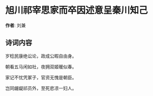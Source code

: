 # 旭川祁宰思家而卒因述意呈秦川知己

**作者**: 刘兼

## 诗词内容

岁稔民康绝讼论，政成公暇自由身。

朝看五马闲如社，夜拥双姬暖似春。

家记不忧凭冢子，官资无愧是朝臣。

岂同龌龊祁员外，至死悲凉一妇人。

